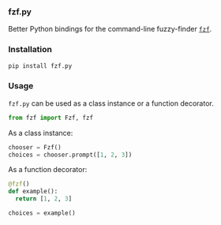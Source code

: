 ### fzf.py

Better Python bindings for the command-line fuzzy-finder
[`fzf`](https://github.com/junegunn/fzf).

### Installation

```bash
pip install fzf.py
```

### Usage

`fzf.py` can be used as a class instance or a function decorator.

```python
from fzf import Fzf, fzf
```

As a class instance:

```python
chooser = Fzf()
choices = chooser.prompt([1, 2, 3])
```

As a function decorator:

```python
@fzf()
def example():
  return [1, 2, 3]

choices = example()
```
